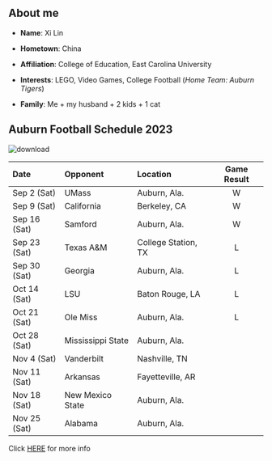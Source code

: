 <h2>About me</h2> 

- **Name**: Xi Lin

- **Hometown**: China

- **Affiliation**: College of Education, East Carolina University

- **Interests**: LEGO, Video Games, College Football (*Home Team: Auburn Tigers*)

- **Family**: Me + my husband + 2 kids + 1 cat

<h2>Auburn Football Schedule 2023</h2>

![download](https://github.com/XLin-NCSU/XLin-NCSU.github.io/assets/142820921/2817ab04-d7ba-44e5-8e91-2deb1fd8fd42) 

|Date|Opponent|Location|Game Result|
|:---|:---|:---|:---:|
|Sep 2 (Sat)|UMass|Auburn, Ala.|W|
|Sep 9 (Sat)|California|Berkeley, CA|W|
|Sep 16 (Sat)|Samford|Auburn, Ala.|W|
|Sep 23 (Sat)|Texas A&M|College Station, TX|L|
|Sep 30 (Sat)|Georgia|Auburn, Ala.|L|
|Oct 14 (Sat)|LSU|Baton Rouge, LA|L|
|Oct 21 (Sat)|Ole Miss|Auburn, Ala.|L|
|Oct 28 (Sat)|Mississippi State|Auburn, Ala.||
|Nov 4 (Sat)|Vanderbilt|Nashville, TN||
|Nov 11 (Sat)|Arkansas|Fayetteville, AR||
|Nov 18 (Sat)|New Mexico State|Auburn, Ala.||
|Nov 25 (Sat)|Alabama|Auburn, Ala.||

Click [HERE](https://auburntigers.com/sports/football/schedule/2023) for more info
